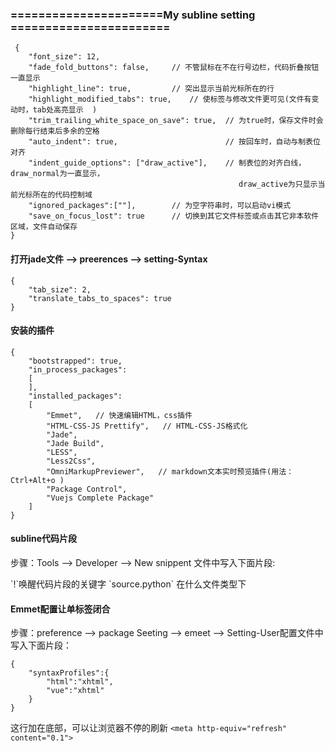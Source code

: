 ### ======================My subline setting =======================

     {
        "font_size": 12,
        "fade_fold_buttons": false,     // 不管鼠标在不在行号边栏，代码折叠按钮一直显示
        "highlight_line": true,         // 突出显示当前光标所在的行
        "highlight_modified_tabs": true,    // 使标签与修改文件更可见(文件有变动时，tab处高亮显示  )
        "trim_trailing_white_space_on_save": true,  // 为true时，保存文件时会删除每行结束后多余的空格
        "auto_indent": true,                        // 按回车时，自动与制表位对齐
        "indent_guide_options": ["draw_active"],    // 制表位的对齐白线，draw_normal为一直显示，
                                                       draw_active为只显示当前光标所在的代码控制域
        "ignored_packages":[""],        // 为空字符串时，可以启动vi模式
        "save_on_focus_lost": true      // 切换到其它文件标签或点击其它非本软件区域，文件自动保存
    }

#### 打开jade文件 --> preerences --> setting-Syntax

    {
    	"tab_size": 2,
    	"translate_tabs_to_spaces": true
    }
#### 安装的插件

	{
		"bootstrapped": true,
		"in_process_packages":
		[
		],
		"installed_packages":
		[
			"Emmet",   // 快速编辑HTML，css插件
			"HTML-CSS-JS Prettify",   // HTML-CSS-JS格式化 
			"Jade",
			"Jade Build",
			"LESS",
			"Less2Css",
			"OmniMarkupPreviewer",   // markdown文本实时预览插件(用法：Ctrl+Alt+o )
			"Package Control",
			"Vuejs Complete Package"
		]
	}

#### subline代码片段

步骤：Tools --> Developer --> New snippent 文件中写入下面片段:

<snippet>
	<content><![CDATA[
	按下tab键出现的代码片段
	${number} : 鼠标停留的位置
]]></content>
	<!-- Optional: Set a tabTrigger to define how to trigger the snippet -->
	<tabTrigger>`!`唤醒代码片段的关键字 </tabTrigger>
	<!-- Optional: Set a scope to limit where the snippet will trigger -->
	<scope>`source.python` 在什么文件类型下</scope>
</snippet>


#### Emmet配置让单标签闭合

步骤：preference --> package Seeting --> emeet --> Setting-User配置文件中写入下面片段：

	{
		"syntaxProfiles":{
			"html":"xhtml",
			"vue":"xhtml"
		}
	}

这行加在底部，可以让浏览器不停的刷新
`<meta http-equiv="refresh" content="0.1">`
